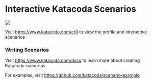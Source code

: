 # Interactive Katacoda Scenarios

[![](http://shields.katacoda.com/katacoda/cr0/count.svg)](https://www.katacoda.com/cr0 "Get your profile on Katacoda.com")

Visit https://www.katacoda.com/cr0 to view the profile and interactive scenarios

### Writing Scenarios
Visit https://www.katacoda.com/docs to learn more about creating Katacoda scenarios

For examples, visit https://github.com/katacoda/scenario-example
